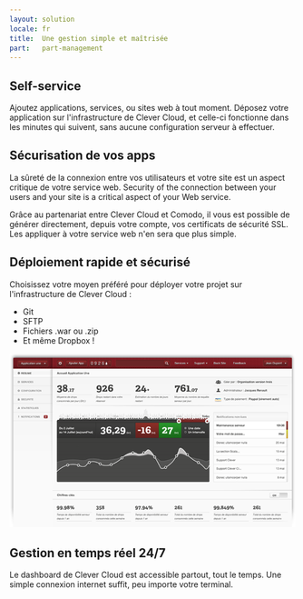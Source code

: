 ```yaml
---
layout: solution
locale: fr
title:  Une gestion simple et maîtrisée
part:   part-management
---
```

<div id="part-self-service" class="full-bg">
   <div class="container">
      <h2>Self-service</h2>
      <div class="row">
         <div class="span4">
            <p>
               Ajoutez applications, services, ou sites web à tout moment. Déposez votre application sur l'infrastructure de Clever Cloud, et celle-ci fonctionne dans les minutes qui suivent, sans aucune configuration serveur à effectuer. 
            </p>
         </div>
      </div>
   </div>
</div>
<div id="part-optimum-security" class="full-bg">
   <div class="container">
      <h2>Sécurisation de vos apps</h2>
      <div class="row">
         <div class="span4">
            <p>
                La sûreté de la connexion entre vos utilisateurs et votre site est un aspect critique de votre service web.
 			   Security of the connection between your users and your site is a critical aspect of your Web service.
		   </p>
			<p>
				Grâce au partenariat entre Clever Cloud et Comodo, il vous est possible de générer directement, depuis votre compte, vos certificats de sécurité SSL. Les appliquer à votre service web n'en sera que plus simple.
            </p>
         </div>
      </div>
   </div>
</div>
<div id="part-easy-use" class="full-bg">
   <div class="container">
      <h2>Déploiement rapide et sécurisé</h2>
      <div class="row">
         <div class="span4">
            <p>
				Choisissez votre moyen préféré pour déployer votre projet sur l'infrastructure de Clever Cloud&nbsp;:
            </p>
			<ul>
				<li>Git</li>
				<li>SFTP</li>
				<li>Fichiers .war ou .zip</li>
				<li>Et même Dropbox&nbsp;!</li>
			</ul>
         </div>
      </div>
   </div>
</div>
<div id="part-real-time" class="full-bg">
   <div class="container">
      <div class="row">
         <div class="span7"><img id="illus-dashboard" src="/img/solution/screen.png" alt="dashboard" /></div>
         <div class="span5">
         	<h2>Gestion en temps réel 24/7</h2>
         		<p>
            		Le dashboard de Clever Cloud est accessible partout, tout le temps. Une
            		simple connexion internet suffit, peu importe votre terminal.
         		</p>
         </div>
      </div>
   </div>
</div>

